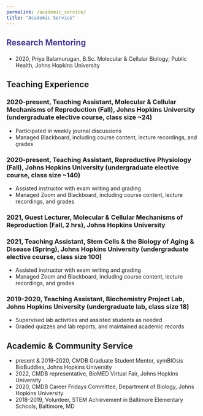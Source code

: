 ```yaml
---
permalink: /academic_service/
title: "Academic Service"
---
```


## <p style = "color:DarkSlateBlue;"><b>Research Mentoring</b></p>
<ul>
  <li>2020, Priya Balamurugan, B.Sc. Molecular & Cellular Biology; Public Health, Johns Hopkins University</li>
</ul>


## <b>Teaching Experience</b>
### 2020-present, Teaching Assistant, Molecular & Cellular Mechanisms of Reproduction (Fall), Johns Hopkins University (undergraduate elective course, class size ~24)
<ul>
  <li>Participated in weekly journal discussions</li>
  <li>Managed Blackboard, including course content, lecture recordings, and grades</li>
</ul>

### 2020-present, Teaching Assistant, Reproductive Physiology (Fall), Johns Hopkins University (undergraduate elective course, class size ~140)
<ul>
  <li>Assisted instructor with exam writing and grading</li>
  <li>Managed Zoom and Blackboard, including course content, lecture recordings, and grades</li>
</ul>

### 2021, Guest Lecturer, Molecular & Cellular Mechanisms of Reproduction (Fall, 2 hrs), Johns Hopkins University

### 2021, Teaching Assistant, Stem Cells & the Biology of Aging & Disease (Spring), Johns Hopkins University (undergraduate elective course, class size 100)
<ul>
  <li>Assisted instructor with exam writing and grading</li>
  <li>Managed Zoom and Blackboard, including course content, lecture recordings, and grades</li>
</ul>

### 2019-2020, Teaching Assistant, Biochemistry Project Lab, Johns Hopkins University (undergraduate lab, class size 18)
<ul>
  <li>Supervised lab activities and assisted students as needed</li>
  <li>Graded quizzes and lab reports, and maintained academic records</li>
</ul>

## <b>Academic & Community Service</b>
<ul>
  <li>present & 2019-2020, CMDB Graduate Student Mentor, symBIOsis BioBuddies, Johns Hopkins University</li>
  <li>2022, CMDB representative, BioMED Virtual Fair, Johns Hopkins University</li>
  <li>2020, CMDB Career Fridays Committee, Department of Biology, Johns Hopkins University</li>
  <li>2018-2019,  Volunteer, STEM Achievement in Baltimore Elementary Schools, Baltimore, MD</li>
</ul>
